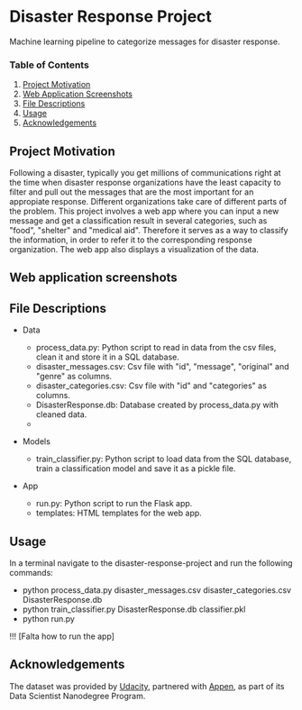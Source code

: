 # Disaster Response Project
Machine learning pipeline to categorize messages for disaster response.

### Table of Contents

1. [Project Motivation](#motivation)
2. [Web Application Screenshots](#screenshots)
3. [File Descriptions](#files)
4. [Usage](#usage)
5. [Acknowledgements](#acknowledgements)

## Project Motivation <a name="motivation"></a>

Following a disaster, typically you get millions of communications right at the time when disaster response organizations have the least capacity to filter and pull out the messages that are the most important for an appropiate response. Different organizations take care of different parts of the problem.
This project involves a web app where you can input a new message and get a classification result in several categories, such as "food", "shelter" and "medical aid". Therefore it serves as a way to classify the information, in order to refer it to the corresponding response organization. The web app also displays a visualization of the data. 

## Web application screenshots <a name="screenshots"></a>



## File Descriptions <a name="files"></a>

- Data
  - process_data.py: Python script to read in data from the csv files, clean it and store it in a SQL database.
  - disaster_messages.csv: Csv file with "id", "message", "original" and "genre" as columns.
  - disaster_categories.csv: Csv file with "id" and "categories" as columns.
  - DisasterResponse.db: Database created by process_data.py with cleaned data.
  -  
- Models
  - train_classifier.py: Python script to load data from the SQL database, train a classification model and save it as a pickle file.

- App
  - run.py: Python script to run the Flask app.
  - templates: HTML templates for the web app.


## Usage <a name="usage"></a>
 
In a terminal navigate to the disaster-response-project and run the following commands:
- python process_data.py disaster_messages.csv disaster_categories.csv DisasterResponse.db
- python train_classifier.py DisasterResponse.db classifier.pkl
- python run.py

!!! [Falta how to run the app]

## Acknowledgements <a name="acknowledgements"></a>

The dataset was provided by [Udacity](https://www.udacity.com/), partnered with [Appen](https://appen.com/), as part of its Data Scientist Nanodegree Program.

